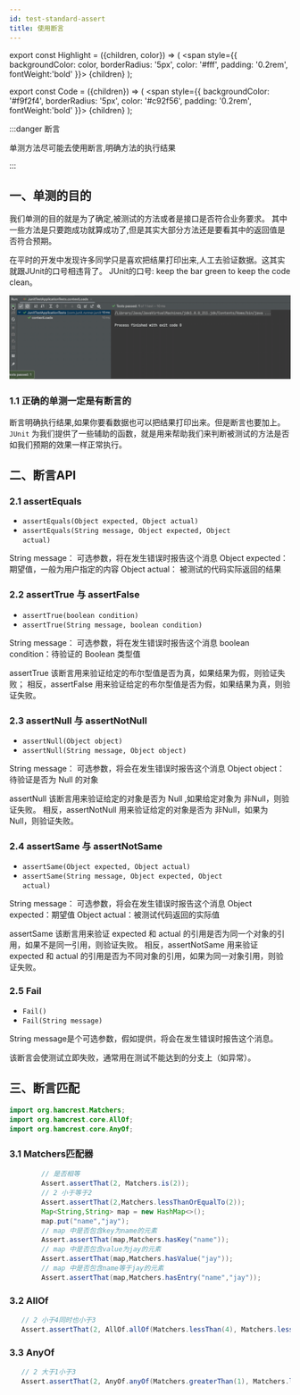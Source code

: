 ```yaml
---
id: test-standard-assert
title: 使用断言
---
```


export const Highlight = ({children, color}) => (
<span
style={{
backgroundColor: color,
borderRadius: '5px',
color: '#fff',
padding: '0.2rem',
fontWeight:'bold'
}}>
{children}
</span>
);

export const Code = ({children}) => (
<span
style={{
backgroundColor: '#f9f2f4',
borderRadius: '5px',
color: '#c92f56',
padding: '0.2rem',
fontWeight:'bold'
}}>
{children}
</span>
);


:::danger 断言

单测方法尽可能去使用断言,明确方法的执行结果

:::

## 一、单测的目的

我们单测的目的就是为了确定,被测试的方法或者是接口是否符合业务要求。
其中一些方法是只要跑成功就算成功了,但是其实大部分方法还是要看其中的返回值是否符合预期。


在平时的开发中发现许多同学只是喜欢把结果打印出来,人工去验证数据。这其实就跟JUnit的口号相违背了。
JUnit的口号: <Highlight color="green">keep the bar green to keep the code clean。</Highlight>


![](../../static/img/junit-success.gif)


### 1.1 正确的单测一定是有断言的

断言明确执行结果,如果你要看数据也可以把结果打印出来。但是断言也要加上。
`JUnit` 为我们提供了一些辅助的函数，就是用来帮助我们来判断被测试的方法是否如我们预期的效果一样正常执行。

## 二、断言API

### 2.1 assertEquals

- <Code>assertEquals(Object expected, Object actual)</Code>
- <Code>assertEquals(String message, Object expected, Object actual)</Code>

String message： 可选参数，将在发生错误时报告这个消息
Object expected： 期望值，一般为用户指定的内容
Object actual： 被测试的代码实际返回的结果

### 2.2 assertTrue 与 assertFalse

- <Code>assertTrue(boolean condition)</Code>
- <Code>assertTrue(String message, boolean condition)</Code>

String message： 可选参数，将在发生错误时报告这个消息
boolean condition：待验证的 Boolean 类型值

assertTrue 该断言用来验证给定的布尔型值是否为真，如果结果为假，则验证失败；
相反，assertFalse 用来验证给定的布尔型值是否为假，如果结果为真，则验证失败。

### 2.3 assertNull 与 assertNotNull

- <Code>assertNull(Object object)</Code>
- <Code>assertNull(String message, Object object)</Code>

String message： 可选参数，将会在发生错误时报告这个消息
Object object： 待验证是否为 Null 的对象

assertNull 该断言用来验证给定的对象是否为 Null ,如果给定对象为 非Null，则验证失败。
相反，assertNotNull 用来验证给定的对象是否为 非Null，如果为 Null，则验证失败。

### 2.4 assertSame 与 assertNotSame

- <Code>assertSame(Object expected, Object actual)</Code>
- <Code>assertSame(String message, Object expected, Object actual)</Code>

String message： 可选参数，将会在发生错误时报告这个消息
Object expected：期望值
Object actual：被测试代码返回的实际值

assertSame 该断言用来验证 expected 和 actual 的引用是否为同一个对象的引用，如果不是同一引用，则验证失败。
相反，assertNotSame 用来验证 expected 和 actual 的引用是否为不同对象的引用，如果为同一对象引用，则验证失败。

### 2.5 Fail

- <Code>Fail()</Code>
- <Code>Fail(String message)</Code>


String message是个可选参数，假如提供，将会在发生错误时报告这个消息。

该断言会使测试立即失败，通常用在测试不能达到的分支上（如异常）。


## 三、断言匹配

```java title="依赖包"
import org.hamcrest.Matchers;
import org.hamcrest.core.AllOf;
import org.hamcrest.core.AnyOf;
```

### 3.1 Matchers匹配器

```java 
        // 是否相等
        Assert.assertThat(2, Matchers.is(2));
        // 2 小于等于2
        Assert.assertThat(2,Matchers.lessThanOrEqualTo(2));
        Map<String,String> map = new HashMap<>();
        map.put("name","jay");
        // map 中是否包含key为name的元素
        Assert.assertThat(map,Matchers.hasKey("name"));
        // map 中是否包含value为jay的元素
        Assert.assertThat(map,Matchers.hasValue("jay"));
        // map 中是否包含name等于jay的元素
        Assert.assertThat(map,Matchers.hasEntry("name","jay"));
```
### 3.2 AllOf

```java 
   // 2 小于4同时也小于3
   Assert.assertThat(2, AllOf.allOf(Matchers.lessThan(4), Matchers.lessThan(3)));
```

### 3.3 AnyOf

```java 
   // 2 大于1小于3
   Assert.assertThat(2, AnyOf.anyOf(Matchers.greaterThan(1), Matchers.lessThan(3)));
```
